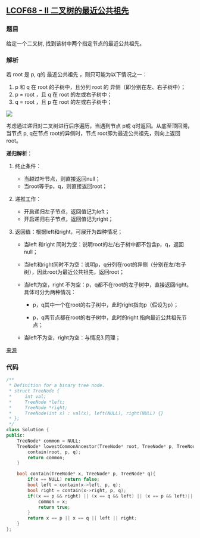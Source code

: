 ## [LCOF68 - II 二叉树的最近公共祖先](https://leetcode-cn.com/problems/er-cha-shu-de-zui-jin-gong-gong-zu-xian-lcof/)

### 题目

给定一个二叉树, 找到该树中两个指定节点的最近公共祖先。

### 解析

若 root 是 p, q的 最近公共祖先 ，则只可能为以下情况之一：

1. p 和 q 在 root 的子树中，且分列 root 的 异侧（即分别在左、右子树中）；
2. p = root ，且 q 在 root 的左或右子树中；
3. q = root ，且 p 在 root 的左或右子树中；

![](https://pic.leetcode-cn.com/e48705d412500d43fa81c1d8fdd107bb2d0c7dfa12bdc588cd88f481b4b9f7d8-Picture2.png)

考虑通过递归对二叉树进行后序遍历，当遇到节点 p或 q时返回。从底至顶回溯，当节点 p, q在节点 root的异侧时，节点 root即为最近公共祖先，则向上返回 root。

**递归解析**：

1. 终止条件：

   - 当越过叶节点，则直接返回null；
   - 当root等于p，q，则直接返回root；

2. 递推工作：

   - 开启递归左子节点，返回值记为left；
   - 开启递归右子节点，返回值记为right；

3. 返回值：根据left和right，可展开为四种情况；

   - 当left 和right 同时为空：说明root的左/右子树中都不包含p，q，返回null；

   - 当left和right同时不为空：说明p，q分列在root的异侧（分别在左/右子树），因此root为最近公共祖先，返回root；

   - 当left为空，right 不为空：p，q都不在root的左子树中，直接返回right。具体可分为两种情况：

     - p，q其中一个在root的右子树中，此时right指向p（假设为p）；

     - p，q两节点都在root的右子树中，此时的right 指向最近公共祖先节点；

   - 当left不为空，right为空：与情况3.同理；

[来源](https://leetcode-cn.com/problems/er-cha-shu-de-zui-jin-gong-gong-zu-xian-lcof/solution/mian-shi-ti-68-ii-er-cha-shu-de-zui-jin-gong-gon-7/)

### 代码

```C++
/**
 * Definition for a binary tree node.
 * struct TreeNode {
 *     int val;
 *     TreeNode *left;
 *     TreeNode *right;
 *     TreeNode(int x) : val(x), left(NULL), right(NULL) {}
 * };
 */
class Solution {
public:
    TreeNode* common = NULL;
    TreeNode* lowestCommonAncestor(TreeNode* root, TreeNode* p, TreeNode* q) {
        contain(root, p, q);
        return common;
    }

    bool contain(TreeNode* x, TreeNode* p, TreeNode* q){
        if(x == NULL) return false;
        bool left = contain(x->left, p, q);
        bool right = contain(x->right, p, q);
        if((x == p && right) || (x == q && left) || (x == p && left)|| (x == q && right) ||(left && right)) {
            common = x;
            return true;
        }
        return x == p || x == q || left || right;
    }
};
```

